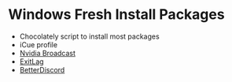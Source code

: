 # Windows Fresh Install Packages
 - Chocolately script to install most packages
 - iCue profile
 - [Nvidia Broadcast](https://www.nvidia.com/en-us/geforce/broadcasting/broadcast-app/)
 - [ExitLag](https://www.exitlag.com/en/download)
 - [BetterDiscord](https://betterdiscord.app/)